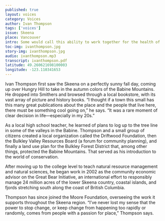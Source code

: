```yaml
---
published: true
layout: voices
category: Voices
author: Ivan Thompson
tags: ['voices']
issue: Skeena
place: Vancouver 
intro: Some would call this ability to work together for the health of a system an immune response.”
toc-img: ivanthompson.jpg
story-img: ivanthompson.jpg
audio: ivanthompson.mp3
transcript: ivanthompson.pdf
latitude: 49.260621698100003
longitude: -123.110341653
---
```


Ivan Thompson first saw the Skeena on a perfectly sunny fall day, coming up over Hungry Hill to take in the autumn colors of the Babine Mountains. He dropped into Smithers and browsed through a local bookstore, with its vast array of picture and history books. “I thought if a town this small has this many great publications about the place and the people that live here, there must be something cool going on,” he says. “It was a rare moment of clear decision in life—especially in my 20s.”

As a local high school teacher, he learned of plans to log up to the tree line in some of the valleys in the Babine. Thompson and a small group of citizens created a local organization called the Driftwood Foundation, then the Bulkley Valley Resources Board (a forum for community planning), and finally a land use plan for the Bulkley Forest District that, among other things, protected the Babine Mountains. That served as his introduction to the world of conservation. 

After moving up to the college level to teach natural resource management and natural sciences, he began work in 2002 as the community economic advisor on the Great Bear Initiative, an international effort to responsibly manage 24 million acres of the lower Skeena country, coastal islands, and fjords stretching south along the coast of British Columbia. 

Thompson has since joined the Moore Foundation, overseeing the work it supports throughout the Skeena region. “I’ve never lost my sense that the power to stop change, or keep change from happening too rapidly or randomly, comes from people with a passion for place,” Thompson says. 

